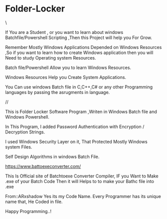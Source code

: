 # Folder-Locker
\\

If You are a Student , or you want to learn about windows Batchfile/Powershell Scripting ,Then this Project will help you For Grow.

Remember Mostly Windows Applications Depended on Windows Resources ,So if you want to learn how to create Windows application then you will Need to study Operating system Resources.

Batch file/Powershell Allow you to learn Windows Resources.

Windows Resources Help you Create System Applications.

You Can use windows Batch file in C,C++,C# or any other Programming languages by passing the asrugments in language.

//

This is Folder Locker Software Program ,Writen in Windows Batch file and Windows Powershell.

In This Program, I added Password Authentication with Encryption / Decryption Strings.

I used  Windows Security Layer on it, That Protected Mostly Windows system Files.

Self Design Algorithms in windows Batch File.

https://www.battoexeconverter.com/

This Is Official site of Batchtoexe Converter Compiler, IF you Want to Make .exe of your Batch Code Then it will Helps to to make your Bathc file into .exe   

From::ARxshadow Yes its my Code Name. Every Programmer has its unique name that, He  Coded in file.

Happy Programming..!
